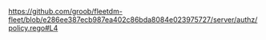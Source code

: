 https://github.com/groob/fleetdm-fleet/blob/e286ee387ecb987ea402c86bda8084e023975727/server/authz/policy.rego#L4